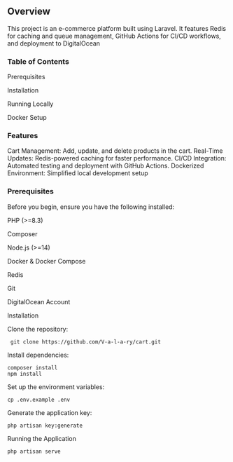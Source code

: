 ## Overview

This project is an e-commerce platform built using Laravel. It features Redis for caching and queue management, GitHub Actions for CI/CD workflows, and deployment to DigitalOcean

### Table of Contents

Prerequisites

Installation

Running Locally

Docker Setup

### Features
Cart Management: Add, update, and delete products in the cart.
Real-Time Updates: Redis-powered caching for faster performance.
CI/CD Integration: Automated testing and deployment with GitHub Actions.
Dockerized Environment: Simplified local development setup

### Prerequisites

Before you begin, ensure you have the following installed:

PHP (>=8.3)

Composer

Node.js (>=14)

Docker & Docker Compose

Redis

Git

DigitalOcean Account

Installation

Clone the repository:
```
 git clone https://github.com/V-a-l-a-ry/cart.git
 ```
 Install dependencies:
 ```
 composer install
npm install
```
Set up the environment variables:
```
cp .env.example .env
```
Generate the application key:
```
php artisan key:generate
```
Running the Application
```
php artisan serve
```
